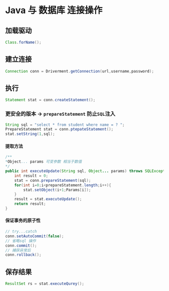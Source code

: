 # Java 与 数据库 连接操作

## 加载驱动 
```java
Class.forName();
```

## 建立连接 
```java
Connection conn = Driverment.getConnection(url,username,password);
```

## 执行 
```java
Statement stat = conn.createStatement();
```

### 更安全的版本 -> `prepareStatement` 防止`SQL`注入

```java
String sql = "select * from student where name = ? ";
PrepareStatement stat = conn.ptepateStatement();
stat.setString(1,sql);
```

#### 提取方法
```java
/**
*Object... params 可变参数 相当于数值
*/
public int executeUpdate(String sql, Object... params) throws SQLException{
    int result = 0;
    stat = conn.prepareStatement(sql);
    for(int i=0;i<prepareStatement.length;i++){
        stat.setObject(i+1;Params[i]);
    }
    result = stat.executeUpdate();
    return result;
}
```

#### 保证事务的原子性

```java
// try...catch
conn.setAutoCommit(false);
// 省略sql 操作
conn.commit();
// 捕获异常后
conn.rollback();
```

## 保存结果

```java
ResultSet rs = stat.executeQurey();
```